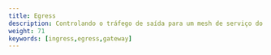 ```yaml
---
title: Egress
description: Controlando o tráfego de saída para um mesh de serviço do Istio.
weight: 71
keywords: [ingress,egress,gateway]
---
```

